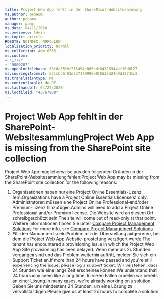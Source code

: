 ```yaml
---
title: Project Web App fehlt in der SharePoint-Websitesammlung
ms.author: pebaum
author: pebaum
manager: pamg
ms.date: 04/21/2020
ms.audience: Admin
ms.topic: article
ROBOTS: NOINDEX, NOFOLLOW
localization_priority: Normal
ms.collection: Adm_O365
ms.custom:
- "1777"
- "9000207"
ms.openlocfilehash: 38f8a5590f215494e805cde04326944ef15d0127
ms.sourcegitcommit: 631cbb5f03e5371f0995e976536d24e9d13746c3
ms.translationtype: MT
ms.contentlocale: de-DE
ms.lasthandoff: 04/22/2020
ms.locfileid: "43767968"
---
```

# <a name="project-web-app-is-missing-from-the-sharepoint-site-collection"></a><span data-ttu-id="57e3b-102">Project Web App fehlt in der SharePoint-Websitesammlung</span><span class="sxs-lookup"><span data-stu-id="57e3b-102">Project Web App is missing from the SharePoint site collection</span></span>

<span data-ttu-id="57e3b-103">Project Web App möglicherweise aus den folgenden Gründen in der SharePoint-Websitesammlung fehlen:</span><span class="sxs-lookup"><span data-stu-id="57e3b-103">Project Web App may be missing from the SharePoint site collection for the following reasons:</span></span>

1. <span data-ttu-id="57e3b-104">Organisationen haben nur eine Project Online Essentials-Lizenz (en).</span><span class="sxs-lookup"><span data-stu-id="57e3b-104">Organizations have a Project Online Essentials license(s) only.</span></span> <span data-ttu-id="57e3b-105">Administratoren müssen eine Project Online Professional-und/oder Premium-Lizenz hinzufügen.</span><span class="sxs-lookup"><span data-stu-id="57e3b-105">Admins will need to add a Project Online Professional and/or Premium license.</span></span> <span data-ttu-id="57e3b-106">Die Website wird an diesem Ort schreibgeschützt sein.</span><span class="sxs-lookup"><span data-stu-id="57e3b-106">The site will come out of read-only at that point.</span></span> <span data-ttu-id="57e3b-107">Weitere Informationen finden Sie unter [Compare Project Management Solutions](https://products.office.com/project/compare-microsoft-project-management-software?tab=1).</span><span class="sxs-lookup"><span data-stu-id="57e3b-107">For more info, see [Compare Project Management Solutions](https://products.office.com/project/compare-microsoft-project-management-software?tab=1).</span></span>
2. <span data-ttu-id="57e3b-108">Für den Mandanten ist ein Problem mit der Überstellung aufgetreten, bei dem die Project Web App Website-prostellung verzögert wurde.</span><span class="sxs-lookup"><span data-stu-id="57e3b-108">The tenant has encountered a provisioning issue in which the Project Web App Site provisioning has been delayed.</span></span> <span data-ttu-id="57e3b-109">Wenn mehr als 24 Stunden vergangen sind und das Problem weiterhin auftritt, melden Sie sich ein Support Ticket an.</span><span class="sxs-lookup"><span data-stu-id="57e3b-109">If more than 24 hours have passed and you're still experiencing the issue, please log a support ticket.</span></span> <span data-ttu-id="57e3b-110">Wir verstehen, dass 24 Stunden wie eine lange Zeit erscheinen können.</span><span class="sxs-lookup"><span data-stu-id="57e3b-110">We understand that 24 hours may seem like a long time.</span></span> <span data-ttu-id="57e3b-111">In vielen Fällen arbeiten wir bereits an einer Lösung.</span><span class="sxs-lookup"><span data-stu-id="57e3b-111">In many cases, we're already working on a solution.</span></span> <span data-ttu-id="57e3b-112">Geben Sie uns mindestens 24 Stunden, um eine Lösung zu vervollständigen.</span><span class="sxs-lookup"><span data-stu-id="57e3b-112">Please give us at least 24 hours to complete a solution.</span></span>
